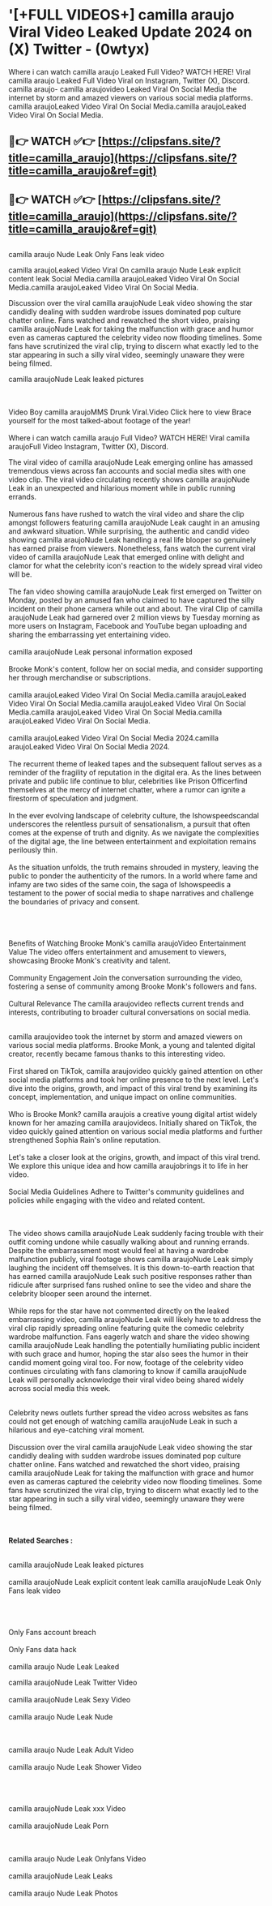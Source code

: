 #  '[+FULL VIDEOS+] camilla araujo Viral Video Leaked Update 2024 on (X) Twitter - (0wtyx)

Where i can watch camilla araujo Leaked Full Video? WATCH HERE! Viral camilla araujo Leaked Full Video Viral on Instagram, Twitter (X), Discord.
camilla araujo- camilla araujovideo Leaked Viral On Social Media the internet by storm and amazed viewers on various social media platforms.
camilla araujoLeaked Video Viral On Social Media.camilla araujoLeaked Video Viral On Social Media.




## 🔴👉 WATCH ✅👉 [https://clipsfans.site/?title=camilla_araujo](https://clipsfans.site/?title=camilla_araujo&ref=git)


## 🔴👉 WATCH ✅👉 [https://clipsfans.site/?title=camilla_araujo](https://clipsfans.site/?title=camilla_araujo&ref=git)
##


camilla araujo Nude Leak Only Fans leak video 


camilla araujoLeaked Video Viral On  camilla araujo Nude Leak explicit content leak Social Media.camilla araujoLeaked Video Viral On Social Media.camilla araujoLeaked Video Viral On Social Media.



Discussion over the viral camilla araujoNude Leak video showing the star candidly dealing with sudden wardrobe issues dominated pop culture chatter online. Fans watched and rewatched the short video, praising camilla araujoNude Leak for taking the malfunction with grace and humor even as cameras captured the celebrity video now flooding timelines. Some fans have scrutinized the viral clip, trying to discern what exactly led to the star appearing in such a silly viral video, seemingly unaware they were being filmed.


camilla araujoNude Leak leaked pictures


  <br>

  <br>
Video Boy camilla araujoMMS Drunk Viral.Video Click here to view Brace yourself for the most talked-about footage of the year!
<br><br>
Where i can watch camilla araujo Full Video? WATCH HERE! Viral camilla araujoFull Video Instagram, Twitter (X), Discord.

The viral video of camilla araujoNude Leak emerging online has amassed tremendous views across fan accounts and social media sites with one video clip. The viral video circulating recently shows camilla araujoNude Leak in an unexpected and hilarious moment while in public running errands.
<br><br>
Numerous fans have rushed to watch the viral video and share the clip amongst followers featuring camilla araujoNude Leak caught in an amusing and awkward situation. While surprising, the authentic and candid video showing camilla araujoNude Leak handling a real life blooper so genuinely has earned praise from viewers. Nonetheless, fans watch the current viral video of camilla araujoNude Leak that emerged online with delight and clamor for what the celebrity icon's reaction to the widely spread viral video will be.
<br><br>
The fan video showing camilla araujoNude Leak first emerged on Twitter on Monday, posted by an amused fan who claimed to have captured the silly incident on their phone camera while out and about. The viral Clip of camilla araujoNude Leak had garnered over 2 million views by Tuesday morning as more users on Instagram, Facebook and YouTube began uploading and sharing the embarrassing yet entertaining video.
<br><br>
camilla araujoNude Leak personal information exposed
<br><br>
Brooke Monk's content, follow her on social media, and consider supporting her through merchandise or subscriptions.
<br><br>
camilla araujoLeaked Video Viral On Social Media.camilla araujoLeaked Video Viral On Social Media.camilla araujoLeaked Video Viral On Social Media.camilla araujoLeaked Video Viral On Social Media.camilla araujoLeaked Video Viral On Social Media.
<br><br>
camilla araujoLeaked Video Viral On Social Media 2024.camilla araujoLeaked Video Viral On Social Media 2024.
<br><br>
The recurrent theme of leaked tapes and the subsequent fallout serves as a reminder of the fragility of reputation in the digital era. As the lines between private and public life continue to blur, celebrities like Prison Officerfind themselves at the mercy of internet chatter, where a rumor can ignite a firestorm of speculation and judgment.
<br><br>
In the ever evolving landscape of celebrity culture, the Ishowspeedscandal underscores the relentless pursuit of sensationalism, a pursuit that often comes at the expense of truth and dignity. As we navigate the complexities of the digital age, the line between entertainment and exploitation remains perilously thin.
<br><br>
As the situation unfolds, the truth remains shrouded in mystery, leaving the public to ponder the authenticity of the rumors. In a world where fame and infamy are two sides of the same coin, the saga of Ishowspeedis a testament to the power of social media to shape narratives and challenge the boundaries of privacy and consent.
<br><br>

<br><br>
Benefits of Watching Brooke Monk's camilla araujoVideo Entertainment Value The video offers entertainment and amusement to viewers, showcasing Brooke Monk's creativity and talent.
<br><br>
Community Engagement Join the conversation surrounding the video, fostering a sense of community among Brooke Monk's followers and fans.
<br><br>
Cultural Relevance The camilla araujovideo reflects current trends and interests, contributing to broader cultural conversations on social media.
<br><br>


camilla araujovideo took the internet by storm and amazed viewers on various social media platforms. Brooke Monk, a young and talented digital creator, recently became famous thanks to this interesting video.
<br><br>
First shared on TikTok, camilla araujovideo quickly gained attention on other social media platforms and took her online presence to the next level. Let's dive into the origins, growth, and impact of this viral trend by examining its concept, implementation, and unique impact on online communities.
<br><br>
Who is Brooke Monk? camilla araujois a creative young digital artist widely known for her amazing camilla araujovideos. Initially shared on TikTok, the video quickly gained attention on various social media platforms and further strengthened Sophia Rain's online reputation.
<br><br>
Let's take a closer look at the origins, growth, and impact of this viral trend. We explore this unique idea and how camilla araujobrings it to life in her video.
<br><br>
Social Media Guidelines Adhere to Twitter's community guidelines and policies while engaging with the video and related content.


<br><br>
The video shows camilla araujoNude Leak suddenly facing trouble with their outfit coming undone while casually walking about and running errands. Despite the embarrassment most would feel at having a wardrobe malfunction publicly, viral footage shows camilla araujoNude Leak simply laughing the incident off themselves. It is this down-to-earth reaction that has earned camilla araujoNude Leak such positive responses rather than ridicule after surprised fans rushed online to see the video and share the celebrity blooper seen around the internet.
<br><br>
While reps for the star have not commented directly on the leaked embarrassing video, camilla araujoNude Leak will likely have to address the viral clip rapidly spreading online featuring quite the comedic celebrity wardrobe malfunction. Fans eagerly watch and share the video showing camilla araujoNude Leak handling the potentially humiliating public incident with such grace and humor, hoping the star also sees the humor in their candid moment going viral too. For now, footage of the celebrity video continues circulating with fans clamoring to know if camilla araujoNude Leak will personally acknowledge their viral video being shared widely across social media this week.
<br><br>

Celebrity news outlets further spread the video across websites as fans could not get enough of watching camilla araujoNude Leak in such a hilarious and eye-catching viral moment.
<br><br>
Discussion over the viral camilla araujoNude Leak video showing the star candidly dealing with sudden wardrobe issues dominated pop culture chatter online. Fans watched and rewatched the short video, praising camilla araujoNude Leak for taking the malfunction with grace and humor even as cameras captured the celebrity video now flooding timelines. Some fans have scrutinized the viral clip, trying to discern what exactly led to the star appearing in such a silly viral video, seemingly unaware they were being filmed.


<br><br>
<strong>Related Searches :</strong>
<br><br>

camilla araujoNude Leak leaked pictures
<br><br>
camilla araujoNude Leak explicit content leak
camilla araujoNude Leak Only Fans leak video
<br><br>

<br><br>
Only Fans account breach
<br><br>
Only Fans data hack
<br><br>
camilla araujo Nude Leak Leaked

camilla araujoNude Leak Twitter Video
<br><br>
camilla araujoNude Leak Sexy Video
<br><br>
camilla araujo Nude Leak Nude

<br><br>
camilla araujo Nude Leak Adult Video
<br><br>
camilla araujo Nude Leak Shower Video
<br><br>

<br><br>
camilla araujoNude Leak xxx Video
<br><br>
camilla araujoNude Leak Porn

<br><br>
camilla araujo Nude Leak Onlyfans Video
<br><br>
camilla araujoNude Leak Leaks
<br><br>
camilla araujo Nude Leak Photos